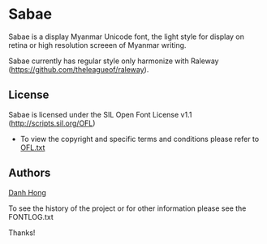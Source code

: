 ﻿Sabae
======================


Sabae is a display Myanmar Unicode font, the light style for display on retina or high resolution screeen of Myanmar writing.

Sabae currently has regular style only harmonize with Raleway (<https://github.com/theleagueof/raleway>).

## License


Sabae is licensed under the SIL Open Font License v1.1 (<http://scripts.sil.org/OFL>)


- To view the copyright and specific terms and conditions please refer to [OFL.txt](https://github.com/khmertype/Sabae/blob/master/OFL.txt)




## Authors

[Danh Hong](http://www.khmertype.org)

To see the history of the project or for other information please see the FONTLOG.txt 



Thanks!
